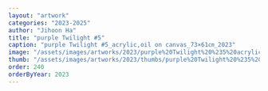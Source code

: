 ```yaml
---
layout: "artwork"
categories: "2023-2025"
author: "Jihoon Ha"
title: "purple Twilight #5"
caption: "purple Twilight #5_acrylic,oil on canvas_73×61㎝_2023"
image: "/assets/images/artworks/2023/purple%20Twilight%20%235%20acrylic%2Coil%20on%20canvas%2073x61cm%202023.jpg"
thumb: "/assets/images/artworks/2023/thumbs/purple%20Twilight%20%235%20acrylic%2Coil%20on%20canvas%2073x61cm%202023.jpg"
order: 240
orderByYear: 2023
---
```

